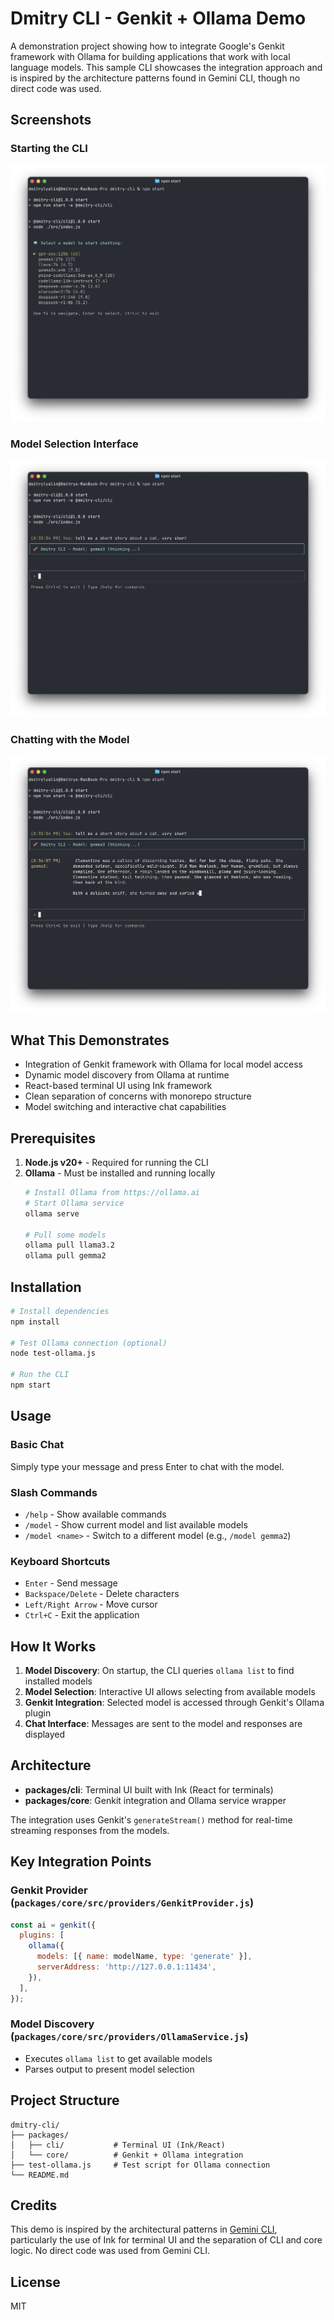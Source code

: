 # Dmitry CLI - Genkit + Ollama Demo

A demonstration project showing how to integrate Google's Genkit framework with Ollama for building applications that work with local language models. This sample CLI showcases the integration approach and is inspired by the architecture patterns found in Gemini CLI, though no direct code was used.

## Screenshots

### Starting the CLI
![Starting the CLI](docs/screenshots/screenshot_001_startcli.png)

### Model Selection Interface
![CLI Started - Model Selection](docs/screenshots/screenshot_002_clistarted.png)

### Chatting with the Model
![Talking to Model](docs/screenshots/screenshot_003_talkingtomodel.png)

## What This Demonstrates

- Integration of Genkit framework with Ollama for local model access
- Dynamic model discovery from Ollama at runtime
- React-based terminal UI using Ink framework
- Clean separation of concerns with monorepo structure
- Model switching and interactive chat capabilities

## Prerequisites

1. **Node.js v20+** - Required for running the CLI
2. **Ollama** - Must be installed and running locally
   ```bash
   # Install Ollama from https://ollama.ai
   # Start Ollama service
   ollama serve
   
   # Pull some models
   ollama pull llama3.2
   ollama pull gemma2
   ```

## Installation

```bash
# Install dependencies
npm install

# Test Ollama connection (optional)
node test-ollama.js

# Run the CLI
npm start
```

## Usage

### Basic Chat
Simply type your message and press Enter to chat with the model.

### Slash Commands

- `/help` - Show available commands
- `/model` - Show current model and list available models
- `/model <name>` - Switch to a different model (e.g., `/model gemma2`)

### Keyboard Shortcuts

- `Enter` - Send message
- `Backspace/Delete` - Delete characters
- `Left/Right Arrow` - Move cursor
- `Ctrl+C` - Exit the application

## How It Works

1. **Model Discovery**: On startup, the CLI queries `ollama list` to find installed models
2. **Model Selection**: Interactive UI allows selecting from available models
3. **Genkit Integration**: Selected model is accessed through Genkit's Ollama plugin
4. **Chat Interface**: Messages are sent to the model and responses are displayed

## Architecture

- **packages/cli**: Terminal UI built with Ink (React for terminals)
- **packages/core**: Genkit integration and Ollama service wrapper

The integration uses Genkit's `generateStream()` method for real-time streaming responses from the models.

## Key Integration Points

### Genkit Provider (`packages/core/src/providers/GenkitProvider.js`)
```javascript
const ai = genkit({
  plugins: [
    ollama({
      models: [{ name: modelName, type: 'generate' }],
      serverAddress: 'http://127.0.0.1:11434',
    }),
  ],
});
```

### Model Discovery (`packages/core/src/providers/OllamaService.js`)
- Executes `ollama list` to get available models
- Parses output to present model selection

## Project Structure
```
dmitry-cli/
├── packages/
│   ├── cli/           # Terminal UI (Ink/React)
│   └── core/          # Genkit + Ollama integration
├── test-ollama.js     # Test script for Ollama connection
└── README.md
```

## Credits

This demo is inspired by the architectural patterns in [Gemini CLI](https://github.com/google-gemini/gemini-cli), particularly the use of Ink for terminal UI and the separation of CLI and core logic. No direct code was used from Gemini CLI.

## License

MIT